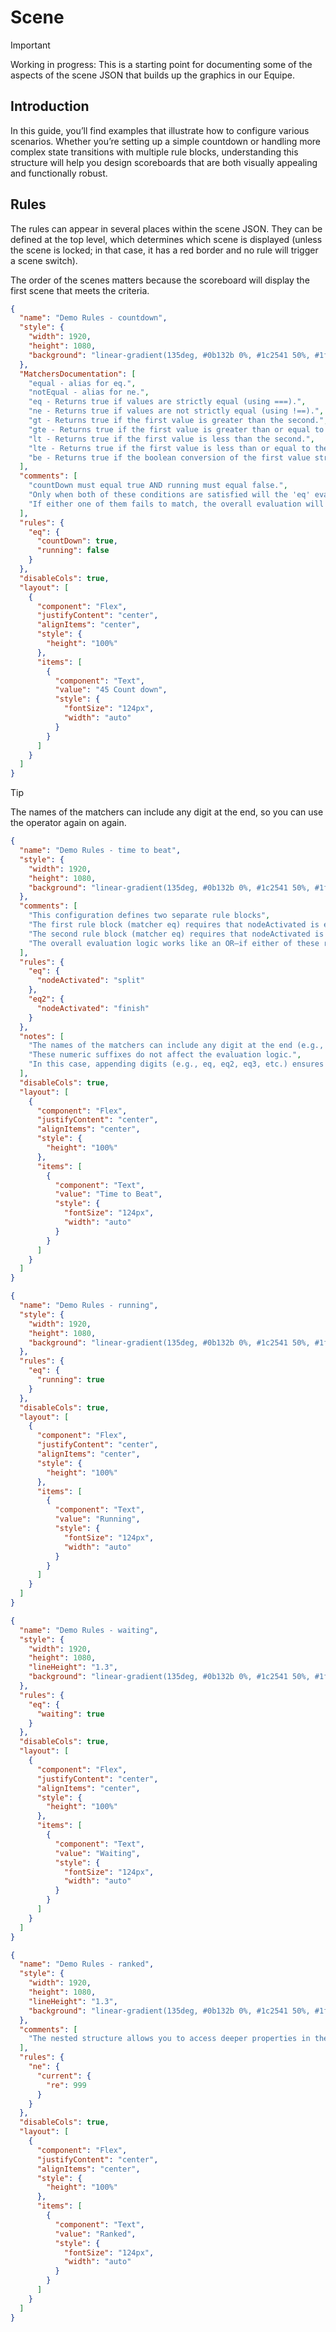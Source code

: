 # Scene

> [!IMPORTANT]
> Working in progress: This is a starting point for documenting some of the aspects of the scene JSON that builds up the graphics in our Equipe.

## Introduction

In this guide, you’ll find examples that illustrate how to configure various scenarios. Whether you’re setting up a simple countdown or handling more complex state transitions with multiple rule blocks, understanding this structure will help you design scoreboards that are both visually appealing and functionally robust.

## Rules

The rules can appear in several places within the scene JSON. They can be defined at the top level, which determines which scene is displayed (unless the scene is locked; in that case, it has a red border and no rule will trigger a scene switch).

The order of the scenes matters because the scoreboard will display the first scene that meets the criteria.


```json
{
  "name": "Demo Rules - countdown",
  "style": {
    "width": 1920,
    "height": 1080,
    "background": "linear-gradient(135deg, #0b132b 0%, #1c2541 50%, #1f4068 100%)"
  },
  "MatchersDocumentation": [
    "equal - alias for eq.",
    "notEqual - alias for ne.",
    "eq - Returns true if values are strictly equal (using ===).",
    "ne - Returns true if values are not strictly equal (using !==).",
    "gt - Returns true if the first value is greater than the second.",
    "gte - Returns true if the first value is greater than or equal to the second.",
    "lt - Returns true if the first value is less than the second.",
    "lte - Returns true if the first value is less than or equal to the second.",
    "be - Returns true if the boolean conversion of the first value strictly equals the second."
  ],
  "comments": [
    "countDown must equal true AND running must equal false.",
    "Only when both of these conditions are satisfied will the 'eq' evaluation return true.",
    "If either one of them fails to match, the overall evaluation will be false."
  ],
  "rules": {
    "eq": {
      "countDown": true,
      "running": false
    }
  },
  "disableCols": true,
  "layout": [
    {
      "component": "Flex",
      "justifyContent": "center",
      "alignItems": "center",
      "style": {
        "height": "100%"
      },
      "items": [
        {
          "component": "Text",
          "value": "45 Count down",
          "style": {
            "fontSize": "124px",
            "width": "auto"
          }
        }
      ]
    }
  ]
}
```

> [!TIP]
> The names of the matchers can include any digit at the end, so you can use the operator again on again.


```json
{
  "name": "Demo Rules - time to beat",
  "style": {
    "width": 1920,
    "height": 1080,
    "background": "linear-gradient(135deg, #0b132b 0%, #1c2541 50%, #1f4068 100%)"
  },
  "comments": [
    "This configuration defines two separate rule blocks",
    "The first rule block (matcher eq) requires that nodeActivated is equal to split.",
    "The second rule block (matcher eq) requires that nodeActivated is equal to finish.",
    "The overall evaluation logic works like an OR—if either of these rule blocks evaluates to true, then the overall condition is considered true."
  ],
  "rules": {
    "eq": {
      "nodeActivated": "split"
    },
    "eq2": {
      "nodeActivated": "finish"
    }
  },
  "notes": [
    "The names of the matchers can include any digit at the end (e.g., eq3, ne2, lte4, etc.).",
    "These numeric suffixes do not affect the evaluation logic.",
    "In this case, appending digits (e.g., eq, eq2, eq3, etc.) ensures each rule block has a unique key, even though the numeric suffix does not affect how the conditions are evaluated"
  ],
  "disableCols": true,
  "layout": [
    {
      "component": "Flex",
      "justifyContent": "center",
      "alignItems": "center",
      "style": {
        "height": "100%"
      },
      "items": [
        {
          "component": "Text",
          "value": "Time to Beat",
          "style": {
            "fontSize": "124px",
            "width": "auto"
          }
        }
      ]
    }
  ]
}
```

```json
{
  "name": "Demo Rules - running",
  "style": {
    "width": 1920,
    "height": 1080,
    "background": "linear-gradient(135deg, #0b132b 0%, #1c2541 50%, #1f4068 100%)"
  },
  "rules": {
    "eq": {
      "running": true
    }
  },
  "disableCols": true,
  "layout": [
    {
      "component": "Flex",
      "justifyContent": "center",
      "alignItems": "center",
      "style": {
        "height": "100%"
      },
      "items": [
        {
          "component": "Text",
          "value": "Running",
          "style": {
            "fontSize": "124px",
            "width": "auto"
          }
        }
      ]
    }
  ]
}
```

```json
{
  "name": "Demo Rules - waiting",
  "style": {
    "width": 1920,
    "height": 1080,
    "lineHeight": "1.3",
    "background": "linear-gradient(135deg, #0b132b 0%, #1c2541 50%, #1f4068 100%)"
  },
  "rules": {
    "eq": {
      "waiting": true
    }
  },
  "disableCols": true,
  "layout": [
    {
      "component": "Flex",
      "justifyContent": "center",
      "alignItems": "center",
      "style": {
        "height": "100%"
      },
      "items": [
        {
          "component": "Text",
          "value": "Waiting",
          "style": {
            "fontSize": "124px",
            "width": "auto"
          }
        }
      ]
    }
  ]
}
```

```json
{
  "name": "Demo Rules - ranked",
  "style": {
    "width": 1920,
    "height": 1080,
    "lineHeight": "1.3",
    "background": "linear-gradient(135deg, #0b132b 0%, #1c2541 50%, #1f4068 100%)"
  },
  "comments": [
    "The nested structure allows you to access deeper properties in the component’s state. Specifically, this rule checks that the value of current.re is not equal to 999"
  ],
  "rules": {
    "ne": {
      "current": {
        "re": 999
      }
    }
  },
  "disableCols": true,
  "layout": [
    {
      "component": "Flex",
      "justifyContent": "center",
      "alignItems": "center",
      "style": {
        "height": "100%"
      },
      "items": [
        {
          "component": "Text",
          "value": "Ranked",
          "style": {
            "fontSize": "124px",
            "width": "auto"
          }
        }
      ]
    }
  ]
}
```
